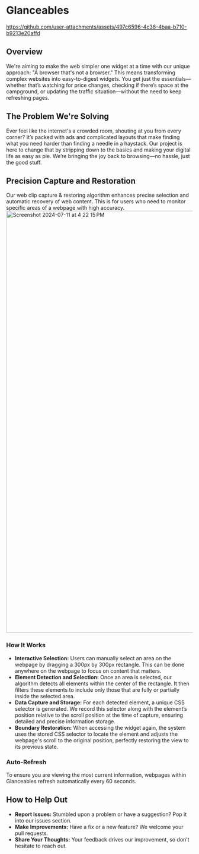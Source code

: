 # Glanceables


https://github.com/user-attachments/assets/497c6596-4c36-4baa-b710-b9213e20affd



## Overview
We're aiming to make the web simpler one widget at a time with our unique approach: "A browser that's not a browser." This means transforming complex websites into easy-to-digest widgets. You get just the essentials—whether that’s watching for price changes, checking if there’s space at the campground, or updating the traffic situation—without the need to keep refreshing pages.

## The Problem We're Solving
Ever feel like the internet's a crowded room, shouting at you from every corner? It’s packed with ads and complicated layouts that make finding what you need harder than finding a needle in a haystack. Our project is here to change that by stripping down to the basics and making your digital life as easy as pie. We’re bringing the joy back to browsing—no hassle, just the good stuff.

## Precision Capture and Restoration
Our web clip capture & restoring algorithm enhances precise selection and automatic recovery of web content. This is for users who need to monitor specific areas of a webpage with high accuracy.
<img width="1136" alt="Screenshot 2024-07-11 at 4 22 15 PM" src="https://github.com/user-attachments/assets/f0c6da8e-be3d-4c3c-9d65-cb2a26f482c7">

### How It Works
- **Interactive Selection:** Users can manually select an area on the webpage by dragging a 300px by 300px rectangle. This can be done anywhere on the webpage to focus on content that matters.
- **Element Detection and Selection:** Once an area is selected, our algorithm detects all elements within the center of the rectangle. It then filters these elements to include only those that are fully or partially inside the selected area.
- **Data Capture and Storage:** For each detected element, a unique CSS selector is generated. We record this selector along with the element’s position relative to the scroll position at the time of capture, ensuring detailed and precise information storage.
- **Boundary Restoration:** When accessing the widget again, the system uses the stored CSS selector to locate the element and adjusts the webpage's scroll to the original position, perfectly restoring the view to its previous state.

### Auto-Refresh
To ensure you are viewing the most current information, webpages within Glanceables refresh automatically every 60 seconds.

## How to Help Out
- **Report Issues:** Stumbled upon a problem or have a suggestion? Pop it into our issues section.
- **Make Improvements:** Have a fix or a new feature? We welcome your pull requests.
- **Share Your Thoughts:** Your feedback drives our improvement, so don’t hesitate to reach out.
